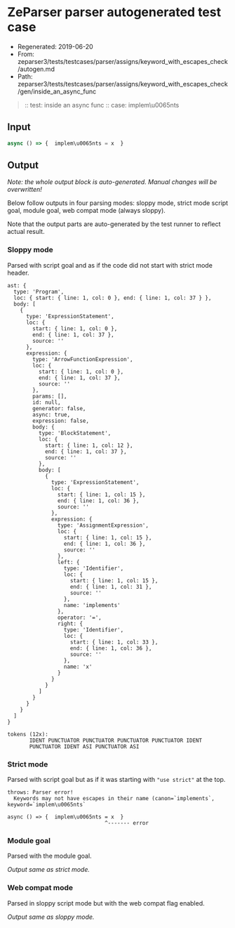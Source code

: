# ZeParser parser autogenerated test case

- Regenerated: 2019-06-20
- From: zeparser3/tests/testcases/parser/assigns/keyword_with_escapes_check/autogen.md
- Path: zeparser3/tests/testcases/parser/assigns/keyword_with_escapes_check/gen/inside_an_async_func

> :: test: inside an async func
> :: case: implem\u0065nts

## Input


`````js
async () => {  implem\u0065nts = x  }
`````

## Output

_Note: the whole output block is auto-generated. Manual changes will be overwritten!_

Below follow outputs in four parsing modes: sloppy mode, strict mode script goal, module goal, web compat mode (always sloppy).

Note that the output parts are auto-generated by the test runner to reflect actual result.

### Sloppy mode

Parsed with script goal and as if the code did not start with strict mode header.

`````
ast: {
  type: 'Program',
  loc: { start: { line: 1, col: 0 }, end: { line: 1, col: 37 } },
  body: [
    {
      type: 'ExpressionStatement',
      loc: {
        start: { line: 1, col: 0 },
        end: { line: 1, col: 37 },
        source: ''
      },
      expression: {
        type: 'ArrowFunctionExpression',
        loc: {
          start: { line: 1, col: 0 },
          end: { line: 1, col: 37 },
          source: ''
        },
        params: [],
        id: null,
        generator: false,
        async: true,
        expression: false,
        body: {
          type: 'BlockStatement',
          loc: {
            start: { line: 1, col: 12 },
            end: { line: 1, col: 37 },
            source: ''
          },
          body: [
            {
              type: 'ExpressionStatement',
              loc: {
                start: { line: 1, col: 15 },
                end: { line: 1, col: 36 },
                source: ''
              },
              expression: {
                type: 'AssignmentExpression',
                loc: {
                  start: { line: 1, col: 15 },
                  end: { line: 1, col: 36 },
                  source: ''
                },
                left: {
                  type: 'Identifier',
                  loc: {
                    start: { line: 1, col: 15 },
                    end: { line: 1, col: 31 },
                    source: ''
                  },
                  name: 'implements'
                },
                operator: '=',
                right: {
                  type: 'Identifier',
                  loc: {
                    start: { line: 1, col: 33 },
                    end: { line: 1, col: 36 },
                    source: ''
                  },
                  name: 'x'
                }
              }
            }
          ]
        }
      }
    }
  ]
}

tokens (12x):
       IDENT PUNCTUATOR PUNCTUATOR PUNCTUATOR PUNCTUATOR IDENT
       PUNCTUATOR IDENT ASI PUNCTUATOR ASI
`````

### Strict mode

Parsed with script goal but as if it was starting with `"use strict"` at the top.

`````
throws: Parser error!
  Keywords may not have escapes in their name (canon=`implements`, keyword=`implem\u0065nts`

async () => {  implem\u0065nts = x  }
                               ^------- error
`````


### Module goal

Parsed with the module goal.

_Output same as strict mode._

### Web compat mode

Parsed in sloppy script mode but with the web compat flag enabled.

_Output same as sloppy mode._
